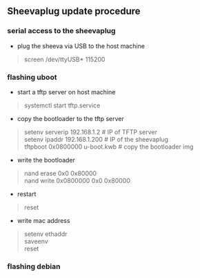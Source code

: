 ## Sheevaplug update procedure

### serial access to the sheevaplug
- plug the sheeva via USB to the host machine
> screen /dev/ttyUSB* 115200

### flashing uboot
- start a tftp server on host machine
> systemctl start tftp.service
- copy the bootloader to the tftp server
> setenv serverip 192.168.1.2 # IP of TFTP server  
  setenv ipaddr 192.168.1.200 # IP of the sheevaplug  
  tftpboot 0x0800000 u-boot.kwb # copy the bootloader img

- write the bootloader
> nand erase 0x0 0x80000  
 nand write 0x0800000 0x0 0x80000  
 
- restart
> reset  

- write mac address
> setenv ethaddr <MACADDR>  
 saveenv  
 reset  

### flashing debian
